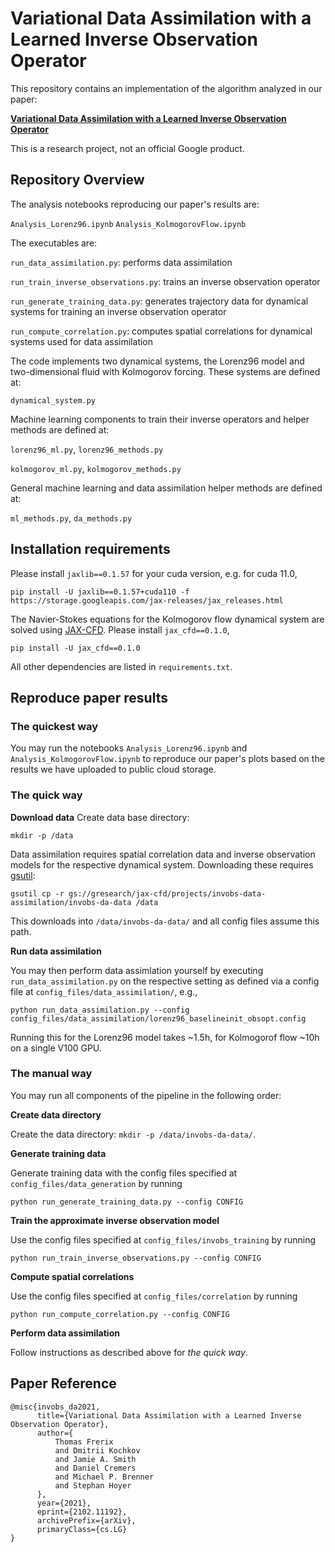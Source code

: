 Variational Data Assimilation with a Learned Inverse Observation Operator
================
This repository contains an implementation of the algorithm analyzed in our paper:

[**Variational Data Assimilation with a Learned Inverse Observation Operator**](https://arxiv.org/abs/2102.11192)

This is a research project, not an official Google product.

Repository Overview
-------------------
The analysis notebooks reproducing our paper's results are:

`Analysis_Lorenz96.ipynb`
`Analysis_KolmogorovFlow.ipynb`

The executables are:

`run_data_assimilation.py`: performs data assimilation

`run_train_inverse_observations.py`: trains an inverse observation operator

`run_generate_training_data.py`: generates trajectory data for dynamical systems
for training an inverse observation operator

`run_compute_correlation.py`: computes spatial correlations for dynamical systems
used for data assimilation

The code implements two dynamical systems, the Lorenz96 model and two-dimensional
fluid with Kolmogorov forcing.
These systems are defined at:

`dynamical_system.py`

Machine learning components to train their inverse operators and helper methods are defined at:

`lorenz96_ml.py`, `lorenz96_methods.py`

`kolmogorov_ml.py`, `kolmogorov_methods.py`

General machine learning and data assimilation helper methods are defined at:

`ml_methods.py`, `da_methods.py`

Installation requirements
-------------------
Please install `jaxlib==0.1.57` for your cuda version, e.g. for cuda 11.0, 
```
pip install -U jaxlib==0.1.57+cuda110 -f https://storage.googleapis.com/jax-releases/jax_releases.html
```
The Navier-Stokes equations for the Kolmogorov flow dynamical system are solved
using [JAX-CFD](https://github.com/google/jax-cfd). 
Please install `jax_cfd==0.1.0`,
```
pip install -U jax_cfd==0.1.0
```

All other dependencies are listed in `requirements.txt`.


Reproduce paper results
-------------------
### The quickest way ###
You may run the notebooks `Analysis_Lorenz96.ipynb` and
`Analysis_KolmogorovFlow.ipynb` to reproduce our paper's plots based on the
results we have uploaded to public cloud storage.

### The quick way ###
**Download data**
Create data base directory:
```
mkdir -p /data
```

Data assimilation requires spatial correlation data and inverse observation
models for the respective dynamical system. Downloading these requires
[gsutil](https://cloud.google.com/storage/docs/gsutil):
```
gsutil cp -r gs://gresearch/jax-cfd/projects/invobs-data-assimilation/invobs-da-data /data
```

This downloads into `/data/invobs-da-data/` and all
config files assume this path.

**Run data assimilation**

You may then perform data assimlation yourself by executing
`run_data_assimilation.py` on the respective setting as defined via a config
file at
`config_files/data_assimilation/`, e.g.,
```
python run_data_assimilation.py --config config_files/data_assimilation/lorenz96_baselineinit_obsopt.config
```
Running this for the Lorenz96 model takes ~1.5h, for Kolmogorof flow ~10h on
a single V100 GPU.

### The manual way ###
You may run all components of the pipeline in the following order:

**Create data directory**

Create the data directory: `mkdir -p /data/invobs-da-data/`.

**Generate training data**

Generate training data with the config files specified at
`config_files/data_generation` by running
```
python run_generate_training_data.py --config CONFIG
```

**Train the approximate inverse observation model**

Use the config files specified at `config_files/invobs_training` by running
```
python run_train_inverse_observations.py --config CONFIG
```

**Compute spatial correlations**

Use the config files specified at `config_files/correlation` by running
```
python run_compute_correlation.py --config CONFIG
```

**Perform data assimilation**

Follow instructions as described above for *the quick way*.


Paper Reference
-------------------
```
@misc{invobs_da2021,
      title={Variational Data Assimilation with a Learned Inverse Observation Operator}, 
      author={
          Thomas Frerix 
          and Dmitrii Kochkov 
          and Jamie A. Smith 
          and Daniel Cremers 
          and Michael P. Brenner 
          and Stephan Hoyer
      },
      year={2021},
      eprint={2102.11192},
      archivePrefix={arXiv},
      primaryClass={cs.LG}
}
```
